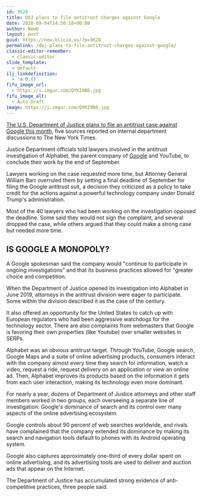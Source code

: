 ```yaml
---
id: 3620
title: DOJ plans to file antitrust charges against Google
date: 2020-09-04T14:50:18+00:00
author: Newb
layout: post
guid: https://new.blicio.us/?p=3620
permalink: /doj-plans-to-file-antitrust-charges-against-google/
classic-editor-remember:
  - classic-editor
slide_template:
  - default
ilj_linkdefinition:
  - 'a:0:{}'
fifu_image_url:
  - https://i.imgur.com/QYKI9B8.jpg
fifu_image_alt:
  - Auto Draft
image: https://i.imgur.com/QYKI9B8.jpg
---
```

[The U.S. Department of Justice plans to file an antitrust case against Google this month](https://www.nytimes.com/2020/09/03/us/politics/google-antitrust-justice-department.html), five sources reported on internal department discussions to The New York Times.

Justice Department officials told lawyers involved in the antitrust investigation of Alphabet, the parent company of [Google](https://new.blicio.us/?s=google) and YouTube, to conclude their work by the end of September.

Lawyers working on the case requested more time, but Attorney General William Barr overruled them by setting a final deadline of September for filing the Google antitrust suit, a decision they criticized as a policy to take credit for the actions against a powerful technology company under Donald Trump's administration. 

Most of the 40 lawyers who had been working on the investigation opposed the deadline. Some said they would not sign the complaint, and several dropped the case, while others argued that they could make a strong case but needed more time.

## IS GOOGLE A MONOPOLY?

A Google spokesman said the company would "continue to participate in ongoing investigations" and that its business practices allowed for "greater choice and competition.

When the Department of Justice opened its investigation into Alphabet in June 2019, attorneys in the antitrust division were eager to participate. Some within the division described it as the case of the century.

It also offered an opportunity for the United States to catch up with European regulators who had been aggressive watchdogs for the technology sector. There are also complaints from webmasters that Google is favoring their own properties (like Youtube) over smaller websites in SERPs.

Alphabet was an obvious antitrust target. Through YouTube, Google search, Google Maps and a suite of online advertising products, consumers interact with the company almost every time they search for information, watch a video, request a ride, request delivery on an application or view an online ad. Then, Alphabet improves its products based on the information it gets from each user interaction, making its technology even more dominant.

For nearly a year, dozens of Department of Justice attorneys and other staff members worked in two groups, each overseeing a separate line of investigation: Google's dominance of search and its control over many aspects of the online advertising ecosystem.

Google controls about 90 percent of web searches worldwide, and rivals have complained that the company extended its dominance by making its search and navigation tools default to phones with its Android operating system.

Google also captures approximately one-third of every dollar spent on online advertising, and its advertising tools are used to deliver and auction ads that appear on the Internet.

The Department of Justice has accumulated strong evidence of anti-competitive practices, three people said.